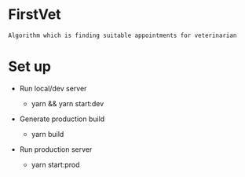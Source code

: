 # FirstVet
    Algorithm which is finding suitable appointments for veterinarian
# Set up 
- Run local/dev server
    - yarn && yarn start:dev

- Generate production build 
    - yarn build

- Run production server
    - yarn start:prod